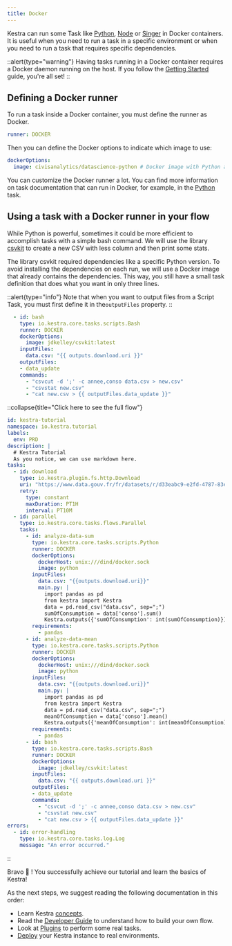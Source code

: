 ```yaml
---
title: Docker
---
```


Kestra can run some Task like [Python](/plugins/core/tasks/scripts/io.kestra.core.tasks.scripts.Python.html), [Node](/plugins/core/tasks/scripts/io.kestra.core.tasks.scripts.Node.html) or [Singer](/plugins/plugin-singer/) in Docker containers. It is useful when you need to run a task in a specific environment or when you need to run a task that requires specific dependencies.

::alert{type="warning"}
Having tasks running in a Docker container requires a Docker daemon running on the host.
If you follow the [Getting Started](../01.getting-started.md) guide, you're all set!
::

## Defining a Docker runner

To run a task inside a Docker container, you must define the runner as Docker.

```yaml
runner: DOCKER
```

Then you can define the Docker options to indicate which image to use:

```yaml
dockerOptions:
  image: civisanalytics/datascience-python # Docker image with Python and Pandas already installed
```

You can customize the Docker runner a lot. You can find more information on task documentation that can run in Docker, for example, in the [Python](/plugins/core/tasks/scripts/io.kestra.core.tasks.scripts.Python.html#definitions) task.

## Using a task with a Docker runner in your flow

While Python is powerful, sometimes it could be more efficient to accomplish tasks with a simple bash command. We will use the library [csvkit](https://csvkit.readthedocs.io/en/latest/) to create a new CSV with less column and then print some stats.

The library csvkit required dependencies like a specific Python version. To avoid installing the dependencies on each run, we will use a Docker image that already contains the dependencies. This way, you still have a small task definition that does what you want in only three lines.

::alert{type="info"}
Note that when you want to output files from a Script Task, you must first define it in the`outputFiles` property.
::

```yaml
  - id: bash
    type: io.kestra.core.tasks.scripts.Bash
    runner: DOCKER
    dockerOptions:
      image: jdkelley/csvkit:latest
    inputFiles:
      data.csv: "{{ outputs.download.uri }}"
    outputFiles:
    - data_update
    commands:
      - "csvcut -d ';' -c annee,conso data.csv > new.csv"
      - "csvstat new.csv"
      - "cat new.csv > {{ outputFiles.data_update }}"
```

::collapse{title="Click here to see the full flow"}
```yaml
id: kestra-tutorial
namespace: io.kestra.tutorial
labels:
  env: PRD
description: |
  # Kestra Tutorial
  As you notice, we can use markdown here.
tasks:
  - id: download
    type: io.kestra.plugin.fs.http.Download
    uri: "https://www.data.gouv.fr/fr/datasets/r/d33eabc9-e2fd-4787-83e5-a5fcfb5af66d"
    retry:
      type: constant
      maxDuration: PT1H
      interval: PT10M
  - id: parallel
    type: io.kestra.core.tasks.flows.Parallel
    tasks:
      - id: analyze-data-sum
        type: io.kestra.core.tasks.scripts.Python
        runner: DOCKER
        dockerOptions:
          dockerHost: unix:///dind/docker.sock
          image: python
        inputFiles:
          data.csv: "{{outputs.download.uri}}"
          main.py: |
            import pandas as pd
            from kestra import Kestra
            data = pd.read_csv("data.csv", sep=";")
            sumOfConsumption = data['conso'].sum()
            Kestra.outputs({'sumOfConsumption': int(sumOfConsumption)})
        requirements:
          - pandas
      - id: analyze-data-mean
        type: io.kestra.core.tasks.scripts.Python
        runner: DOCKER
        dockerOptions:
          dockerHost: unix:///dind/docker.sock
          image: python
        inputFiles:
          data.csv: "{{outputs.download.uri}}"
          main.py: |
            import pandas as pd
            from kestra import Kestra
            data = pd.read_csv("data.csv", sep=";")
            meanOfConsumption = data['conso'].mean()
            Kestra.outputs({'meanOfConsumption': int(meanOfConsumption)})
        requirements:
          - pandas
      - id: bash
        type: io.kestra.core.tasks.scripts.Bash
        runner: DOCKER
        dockerOptions:
          image: jdkelley/csvkit:latest
        inputFiles:
          data.csv: "{{ outputs.download.uri }}"
        outputFiles:
        - data_update
        commands:
          - "csvcut -d ';' -c annee,conso data.csv > new.csv"
          - "csvstat new.csv"
          - "cat new.csv > {{ outputFiles.data_update }}"
errors:
  - id: error-handling
    type: io.kestra.core.tasks.log.Log
    message: "An error occurred."
```
::

Bravo :tada: ! You successfully achieve our tutorial and learn the basics of Kestra!

As the next steps, we suggest reading the following documentation in this order:
- Learn Kestra [concepts](../05.concepts/index.md).
- Read the [Developer Guide](../04.developer-guide/index.md) to understand how to build your own flow.
- Look at [Plugins](../../plugins/index.md) to perform some real tasks.
- [Deploy](../07.administrator-guide/index.md) your Kestra instance to real environments.
